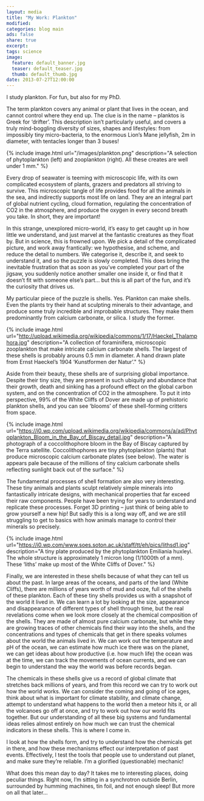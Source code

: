 ```yaml
---
layout: media
title: "My Work: Plankton"
modified:
categories: blog main
ads: false
share: true
excerpt:
tags: science
image:
  feature: default_banner.jpg
  teaser: default_teaser.jpg
  thumb: default_thumb.jpg
date: 2013-07-27T12:00:00
---
```


I study plankton. For fun, but also for my PhD.

The term plankton covers any animal or plant that lives in the ocean, and cannot control where they end up. The clue is in the name – planktos is Greek for ‘drifter’. This description isn’t particularly useful, and covers a truly mind-boggling diversity of sizes, shapes and lifestyles: from impossibly tiny micro-bacteria, to the enormous Lion’s Mane jellyfish, 2m in diameter, with tentacles longer than 3 buses!

{% include image.html url="/images/plankton.png" description="A selection of phytoplankton (left) and zooplankton (right). All these creates are well under 1 mm." %}

Every drop of seawater is teeming with microscopic life, with its own complicated ecosystem of plants, grazers and predators all striving to survive. This microscopic tangle of life provides food for all the animals in the sea, and indirectly supports most life on land. They are an integral part of global nutrient cycling, cloud formation, regulating the concentration of CO2 in the atmosphere, and produce the oxygen in every second breath you take. In short, they are important!

In this strange, unexplored micro-world, it’s easy to get caught up in how little we understand, and just marvel at the fantastic creatures as they float by. But in science, this is frowned upon. We pick a detail of the complicated picture, and work away frantically: we hypothesise, and scheme, and reduce the detail to numbers. We categorise it, describe it, and seek to understand it, and so the puzzle is slowly completed. This does bring the inevitable frustration that as soon as you’ve completed your part of the jigsaw, you suddenly notice another smaller one inside it, or find that it doesn’t fit with someone else’s part… but this is all part of the fun, and it’s the curiosity that drives us.

My particular piece of the puzzle is shells. Yes. Plankton can make shells. Even the plants try their hand at sculpting minerals to their advantage, and produce some truly incredible and improbable structures. They make them predominantly from calcium carbonate, or silica. I study the former.

{% include image.html url="http://upload.wikimedia.org/wikipedia/commons/1/17/Haeckel_Thalamphora.jpg" description="A collection of foraminifera, microscopic zooplankton that make intricate calcium carbonate shells. The largest of these shells is probably arouns 0.5 mm in diameter. A hand drawn plate from Ernst Haeckel’s 1904 ‘Kunstformen der Natur’." %}

Aside from their beauty, these shells are of surprising global importance. Despite their tiny size, they are present in such ubiquity and abundance that their growth, death and sinking has a profound effect on the global carbon system, and on the concentration of CO2 in the atmosphere. To put it into perspective, 99% of the White Cliffs of Dover are made up of prehistoric plankton shells, and you can see ‘blooms’ of these shell-forming critters from space.

{% include image.html url="https://i0.wp.com/upload.wikimedia.org/wikipedia/commons/a/ad/Phytoplankton_Bloom_in_the_Bay_of_Biscay_detail.jpg" description="A photograph of a coccolithophore bloom in the Bay of Biscay captured by the Terra satellite. Coccolithophores are tiny phytoplankton (plants) that produce microscopic calcium carbonate plates (see below). The water is appears pale because of the millions of tiny calcium carbonate shells reflecting sunlight back out of the surface." %}

The fundamental processes of shell formation are also very interesting. These tiny animals and plants sculpt relatively simple minerals into fantastically intricate designs, with mechanical properties that far exceed their raw components. People have been trying for years to understand and replicate these processes. Forget 3D printing – just think of being able to grow yourself a new hip! But sadly this is a long way off, and we are still struggling to get to basics with how animals manage to control their minerals so precisely.

{% include image.html url="https://i0.wp.com/www.soes.soton.ac.uk/staff/tt/eh/pics/lithsd1.jpg" description="A tiny plate produced by the phytoplankton Emiliania huxleyi. The whole structure is approximately 1 micron long (1/1000th of a mm). These ‘liths’ make up most of the White Cliffs of Dover." %}

Finally, we are interested in these shells because of what they can tell us about the past. In large areas of the oceans, and parts of the land (White Cliffs), there are millions of years worth of mud and ooze, full of the shells of these plankton. Each of these tiny shells provides us with a snapshot of the world it lived in. We can learn a lot by looking at the size, appearance and disappearance of different types of shell through time, but the real revelations come when we look more closely at the chemical composition of the shells. They are made of almost pure calcium carbonate, but while they are growing traces of other chemicals find their way into the shells, and the concentrations and types of chemicals that get in there speaks volumes about the world the animals lived in. We can work out the temperature and pH of the ocean, we can estimate how much ice there was on the planet, we can get ideas about how productive (i.e. how much life) the ocean was at the time, we can track the movements of ocean currents, and we can begin to understand the way the world was before records began.

The chemicals in these shells give us a record of global climate that stretches back millions of years, and from this record we can try to work out how the world works. We can consider the coming and going of ice ages, think about what is important for climate stability, and climate change, attempt to understand what happens to the world then a meteor hits it, or all the volcanoes go off at once, and try to work out how our world fits together. But our understanding of all these big systems and fundamental ideas relies almost entirely on how much we can trust the chemical indicators in these shells. This is where I come in.

I look at how the shells form, and try to understand how the chemicals get in there, and how these mechanisms effect our interpretation of past events. Effectively, I test the tools that people use to understand out planet, and make sure they’re reliable. I’m a glorified (questionable) mechanic!

What does this mean day to day? It takes me to interesting places, doing peculiar things. Right now, I’m sitting in a synchrotron outside Berlin, surrounded by humming machines, tin foil, and not enough sleep! But more on all that later…
